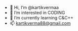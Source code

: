 - 👋 Hi, I’m @kartikvermaa
- 👀 I’m interested in CODING
- 🌱 I’m currently learning C&C++
- 📫 kartikverma88@gmail.com

